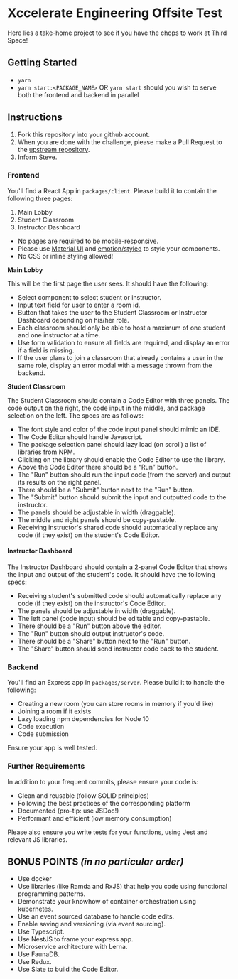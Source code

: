 # Xccelerate Engineering Offsite Test 

Here lies a take-home project to see if you have the chops to work at Third Space! 

## Getting Started

* `yarn`
* `yarn start:<PACKAGE_NAME>` OR `yarn start` should you wish to serve both the frontend and backend in parallel

## Instructions

1. Fork this repository into your github account.
1. When you are done with the challenge, please make a Pull Request to the [upstream repository](https://github.com/XccelerateOrg/ThirdSpace-offsite).
1. Inform Steve.

### Frontend

You'll find a React App in `packages/client`. Please build it to contain the following three pages:

1. Main Lobby
2. Student Classroom
3. Instructor Dashboard

- No pages are required to be mobile-responsive.
- Please use [Material UI](https://material-ui.com/) and [emotion/styled](https://emotion.sh/docs/styled) to style your components. 
- No CSS or inline styling allowed!

**Main Lobby**

This will be the first page the user sees. It should have the following:

- Select component to select student or instructor.
- Input text field for user to enter a room id.
- Button that takes the user to the Student Classroom or Instructor Dashboard depending on his/her role.
- Each classroom should only be able to host a maximum of one student and one instructor at a time.
- Use form validation to ensure all fields are required, and display an error if a field is missing.
- If the user plans to join a classroom that already contains a user in the same role, display an error modal with a message thrown from the backend.

**Student Classroom**

The Student Classroom should contain a Code Editor with three panels. The code output on the right, the code input in the middle, and package selection on the left. The specs are as follows:

- The font style and color of the code input panel should mimic an IDE.
- The Code Editor should handle Javascript.
- The package selection panel should lazy load (on scroll) a list of libraries from NPM. 
- Clicking on the library should enable the Code Editor to use the library.
- Above the Code Editor there should be a “Run” button. 
- The "Run" button should run the input code (from the server) and output its results on the right panel. 
- There should be a "Submit" button next to the "Run" button.
- The "Submit" button should submit the input and outputted code to the instructor.
- The panels should be adjustable in width (draggable).
- The middle and right panels should be copy-pastable.
- Receiving instructor's shared code should automatically replace any code (if they exist) on the student's Code Editor.

#### Instructor Dashboard

The Instructor Dashboard should contain a 2-panel Code Editor that shows the input and output of the student's code. It should have the following specs:

- Receiving student's submitted code should automatically replace any code (if they exist) on the instructor's Code Editor.
- The panels should be adjustable in width (draggable).
- The left panel (code input) should be editable and copy-pastable.
- There should be a "Run" button above the editor.
- The "Run" button should output instructor's code.
- There should be a "Share" button next to the "Run" button.
- The "Share" button should send instructor code back to the student.


### Backend

You'll find an Express app in `packages/server`. Please build it to handle the following:

- Creating a new room (you can store rooms in memory if you'd like)
- Joining a room if it exists
- Lazy loading npm dependencies for Node 10
- Code execution
- Code submission

Ensure your app is well tested.

### Further Requirements

In addition to your frequent commits, please ensure your code is: 
- Clean and reusable (follow SOLID principles)
- Following the best practices of the corresponding platform
- Documented (pro-tip: use JSDoc!)
- Performant and efficient (low memory consumption)

Please also ensure you write tests for your functions, using Jest and relevant JS libraries. 

## **BONUS POINTS** *(in no particular order)*
- Use docker
- Use libraries (like Ramda and RxJS) that help you code using functional programming patterns.
- Demonstrate your knowhow of container orchestration using kubernetes.
- Use an event sourced database to handle code edits. 
- Enable saving and versioning (via event sourcing).
- Use Typescript.
- Use NestJS to frame your express app.
- Microservice architecture with Lerna.
- Use FaunaDB.
- Use Redux.
- Use Slate to build the Code Editor.

